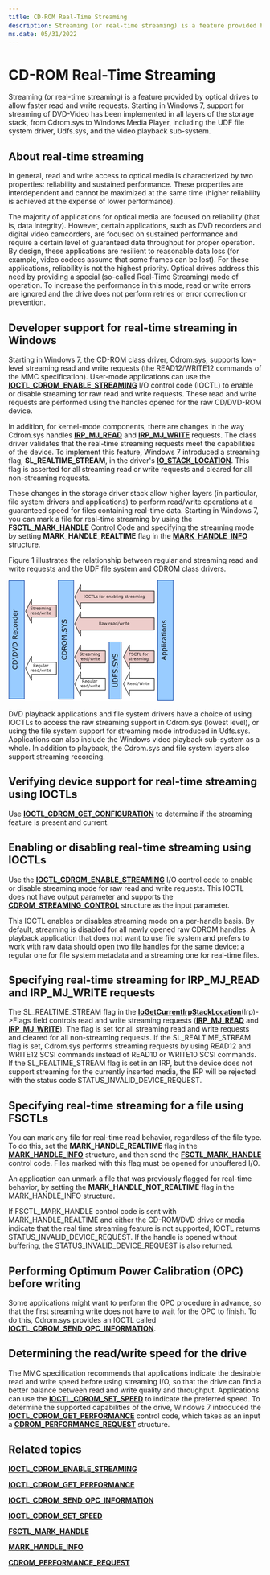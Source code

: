```yaml
---
title: CD-ROM Real-Time Streaming
description: Streaming (or real-time streaming) is a feature provided by optical drives to allow faster read and write requests.
ms.date: 05/31/2022
---
```


# CD-ROM Real-Time Streaming

Streaming (or real-time streaming) is a feature provided by optical drives to allow faster read and write requests. Starting in Windows 7, support for streaming of DVD-Video has been implemented in all layers of the storage stack, from Cdrom.sys to Windows Media Player, including the UDF file system driver, Udfs.sys, and the video playback sub-system.

## About real-time streaming

In general, read and write access to optical media is characterized by two properties: reliability and sustained performance. These properties are interdependent and cannot be maximized at the same time (higher reliability is achieved at the expense of lower performance).

The majority of applications for optical media are focused on reliability (that is, data integrity). However, certain applications, such as DVD recorders and digital video camcorders, are focused on sustained performance and require a certain level of guaranteed data throughput for proper operation. By design, these applications are resilient to reasonable data loss (for example, video codecs assume that some frames can be lost). For these applications, reliability is not the highest priority. Optical drives address this need by providing a special (so-called Real-Time Streaming) mode of operation. To increase the performance in this mode, read or write errors are ignored and the drive does not perform retries or error correction or prevention.

## Developer support for real-time streaming in Windows

Starting in Windows 7, the CD-ROM class driver, Cdrom.sys, supports low-level streaming read and write requests (the READ12/WRITE12 commands of the MMC specification). User-mode applications can use the [**IOCTL_CDROM_ENABLE_STREAMING**](/windows-hardware/drivers/ddi/ntddcdrm/ni-ntddcdrm-ioctl_cdrom_enable_streaming) I/O control code (IOCTL) to enable or disable streaming for raw read and write requests. These read and write requests are performed using the handles opened for the raw CD/DVD-ROM device.

In addition, for kernel-mode components, there are changes in the way Cdrom.sys handles [**IRP_MJ_READ**](../kernel/irp-mj-read.md) and [**IRP_MJ_WRITE**](../kernel/irp-mj-write.md) requests. The class driver validates that the real-time streaming requests meet the capabilities of the device. To implement this feature, Windows 7 introduced a streaming flag, **SL_REALTIME_STREAM**, in the driver's [**IO_STACK_LOCATION**](/windows-hardware/drivers/ddi/wdm/ns-wdm-_io_stack_location). This flag is asserted for all streaming read or write requests and cleared for all non-streaming requests.

These changes in the storage driver stack allow higher layers (in particular, file system drivers and applications) to perform read/write operations at a guaranteed speed for files containing real-time data. Starting in Windows 7, you can mark a file for real-time streaming by using the [**FSCTL_MARK_HANDLE**](/windows-hardware/drivers/ddi/ntifs/ni-ntifs-fsctl_mark_handle) Control Code and specifying the streaming mode by setting **MARK_HANDLE_REALTIME** flag in the [**MARK_HANDLE_INFO**](/windows-hardware/drivers/ddi/ntifs/ns-ntifs-mark_handle_info) structure.

Figure 1 illustrates the relationship between regular and streaming read and write requests and the UDF file system and CDROM class drivers.

![figure 1: real-time streaming support in cdrom.sys and udfs.sys.](images/cdromstreaming.png)

DVD playback applications and file system drivers have a choice of using IOCTLs to access the raw streaming support in Cdrom.sys (lowest level), or using the file system support for streaming mode introduced in Udfs.sys. Applications can also include the Windows video playback sub-system as a whole. In addition to playback, the Cdrom.sys and file system layers also support streaming recording.

## Verifying device support for real-time streaming using IOCTLs

Use [**IOCTL_CDROM_GET_CONFIGURATION**](/windows-hardware/drivers/ddi/ntddcdrm/ni-ntddcdrm-ioctl_cdrom_get_configuration) to determine if the streaming feature is present and current.

## Enabling or disabling real-time streaming using IOCTLs

Use the [**IOCTL_CDROM_ENABLE_STREAMING**](/windows-hardware/drivers/ddi/ntddcdrm/ni-ntddcdrm-ioctl_cdrom_enable_streaming) I/O control code to enable or disable streaming mode for raw read and write requests. This IOCTL does not have output parameter and supports the [**CDROM_STREAMING_CONTROL**](/windows-hardware/drivers/ddi/ntddcdrm/ns-ntddcdrm-_cdrom_streaming_control) structure as the input parameter.

This IOCTL enables or disables streaming mode on a per-handle basis. By default, streaming is disabled for all newly opened raw CDROM handles. A playback application that does not want to use file system and prefers to work with raw data should open two file handles for the same device: a regular one for file system metadata and a streaming one for real-time files.

## Specifying real-time streaming for IRP_MJ_READ and IRP_MJ_WRITE requests

The SL_REALTIME_STREAM flag in the [**IoGetCurrentIrpStackLocation**](/windows-hardware/drivers/ddi/wdm/nf-wdm-iogetcurrentirpstacklocation)(Irp)->Flags field controls read and write streaming requests ([**IRP_MJ_READ**](../ifs/irp-mj-read.md) and [**IRP_MJ_WRITE**](../ifs/irp-mj-write.md)). The flag is set for all streaming read and write requests and cleared for all non-streaming requests. If the SL_REALTIME_STREAM flag is set, Cdrom.sys performs streaming requests by using READ12 and WRITE12 SCSI commands instead of READ10 or WRITE10 SCSI commands. If the SL_REALTIME_STREAM flag is set in an IRP, but the device does not support streaming for the currently inserted media, the IRP will be rejected with the status code STATUS_INVALID_DEVICE_REQUEST.

## Specifying real-time streaming for a file using FSCTLs

You can mark any file for real-time read behavior, regardless of the file type. To do this, set the **MARK_HANDLE_REALTIME** flag in the [**MARK_HANDLE_INFO**](/windows-hardware/drivers/ddi/ntifs/ns-ntifs-mark_handle_info) structure, and then send the [**FSCTL_MARK_HANDLE**](/windows-hardware/drivers/ddi/ntifs/ni-ntifs-fsctl_mark_handle) control code. Files marked with this flag must be opened for unbuffered I/O.

An application can unmark a file that was previously flagged for real-time behavior, by setting the **MARK_HANDLE_NOT_REALTIME** flag in the MARK_HANDLE_INFO structure.

If FSCTL_MARK_HANDLE control code is sent with MARK_HANDLE_REALTIME and either the CD-ROM/DVD drive or media indicate that the real time streaming feature is not supported, IOCTL returns STATUS_INVALID_DEVICE_REQUEST. If the handle is opened without buffering, the STATUS_INVALID_DEVICE_REQUEST is also returned.

## Performing Optimum Power Calibration (OPC) before writing

Some applications might want to perform the OPC procedure in advance, so that the first streaming write does not have to wait for the OPC to finish. To do this, Cdrom.sys provides an IOCTL called [**IOCTL_CDROM_SEND_OPC_INFORMATION**](/windows-hardware/drivers/ddi/ntddcdrm/ni-ntddcdrm-ioctl_cdrom_send_opc_information).

## Determining the read/write speed for the drive

The MMC specification recommends that applications indicate the desirable read and write speed before using streaming I/O, so that the drive can find a better balance between read and write quality and throughput. Applications can use the [**IOCTL_CDROM_SET_SPEED**](/windows-hardware/drivers/ddi/ntddcdrm/ni-ntddcdrm-ioctl_cdrom_set_speed) to indicate the preferred speed. To determine the supported capabilities of the drive, Windows 7 introduced the [**IOCTL_CDROM_GET_PERFORMANCE**](/windows-hardware/drivers/ddi/ntddcdrm/ni-ntddcdrm-ioctl_cdrom_get_performance) control code, which takes as an input a [**CDROM_PERFORMANCE_REQUEST**](/windows-hardware/drivers/ddi/ntddcdrm/ns-ntddcdrm-_cdrom_performance_request) structure.

## Related topics

[**IOCTL_CDROM_ENABLE_STREAMING**](/windows-hardware/drivers/ddi/ntddcdrm/ni-ntddcdrm-ioctl_cdrom_enable_streaming)

[**IOCTL_CDROM_GET_PERFORMANCE**](/windows-hardware/drivers/ddi/ntddcdrm/ni-ntddcdrm-ioctl_cdrom_get_performance)  

[**IOCTL_CDROM_SEND_OPC_INFORMATION**](/windows-hardware/drivers/ddi/ntddcdrm/ni-ntddcdrm-ioctl_cdrom_send_opc_information)  

[**IOCTL_CDROM_SET_SPEED**](/windows-hardware/drivers/ddi/ntddcdrm/ni-ntddcdrm-ioctl_cdrom_set_speed)  

[**FSCTL_MARK_HANDLE**](/windows-hardware/drivers/ddi/ntifs/ni-ntifs-fsctl_mark_handle)

[**MARK_HANDLE_INFO**](/windows-hardware/drivers/ddi/ntifs/ns-ntifs-mark_handle_info)  

[**CDROM_PERFORMANCE_REQUEST**](/windows-hardware/drivers/ddi/ntddcdrm/ns-ntddcdrm-_cdrom_performance_request)
